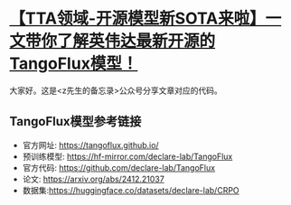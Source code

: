 # [【TTA领域-开源模型新SOTA来啦】一文带你了解英伟达最新开源的TangoFlux模型！](https://mp.weixin.qq.com/s/14xyrno2mCCJOUioz5bmHA?token=1126532100&lang=zh_CN)
大家好。这是<z先生的备忘录>公众号分享文章对应的代码。

## TangoFlux模型参考链接
* 官方网址: https://tangoflux.github.io/
* 预训练模型: https://hf-mirror.com/declare-lab/TangoFlux
* 官方代码: https://github.com/declare-lab/TangoFlux
* 论文: https://arxiv.org/abs/2412.21037
* 数据集:https://huggingface.co/datasets/declare-lab/CRPO
